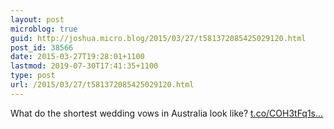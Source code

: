 ```yaml
---
layout: post
microblog: true
guid: http://joshua.micro.blog/2015/03/27/t581372085425029120.html
post_id: 38566
date: 2015-03-27T19:28:01+1100
lastmod: 2019-07-30T17:41:35+1100
type: post
url: /2015/03/27/t581372085425029120.html
---
```

What do the shortest wedding vows in Australia look like? [t.co/COH3tFq1s...](http://t.co/COH3tFq1sE)
